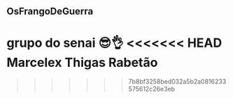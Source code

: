 ## OsFrangoDeGuerra
grupo do senai 😎👌
<<<<<<< HEAD
Marcelex
Thigas Rabetão
=======

>>>>>>> 7b8bf3258bed032a5b2a0816233575612c26e3eb
